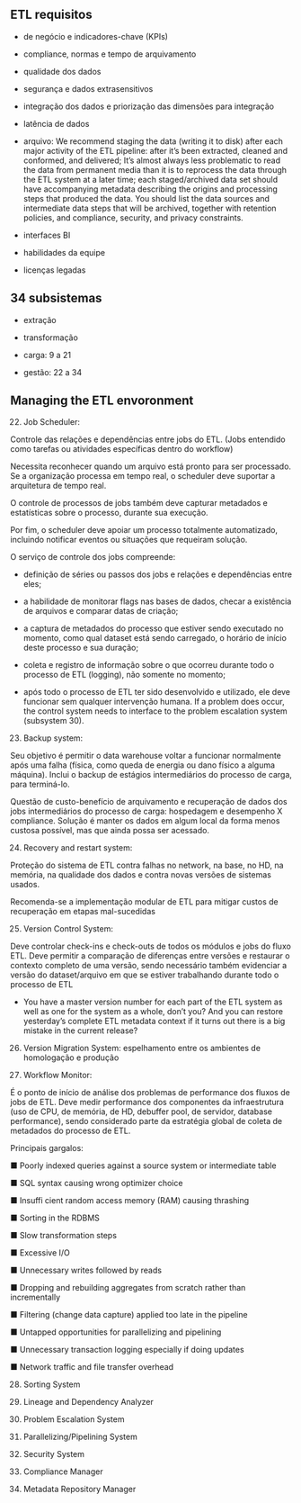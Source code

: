 ## ETL requisitos

* de negócio e indicadores-chave (KPIs)

* compliance, normas e tempo de arquivamento

* qualidade dos dados

* segurança e dados extrasensitivos

* integração dos dados e priorização das dimensões para integração

* latência de dados

* arquivo: We recommend staging the data (writing it to disk) after each major activity of the ETL pipeline: after it’s been extracted, cleaned and conformed, and delivered; It’s almost always less problematic to read the data from permanent media than it is to reprocess the data through the ETL system at a later time; each staged/archived data set should have accompanying
metadata describing the origins and processing steps that produced the data. You should list the data sources and intermediate data steps that will be archived, together with retention policies, and compliance, security, and privacy
constraints.

* interfaces BI

* habilidades da equipe

* licenças legadas

## 34 subsistemas 

* extração

* transformação

* carga: 9 a 21

* gestão: 22 a 34

## Managing the ETL envoronment

22. Job Scheduler: 

Controle das relações e dependências entre jobs do ETL. (Jobs entendido como tarefas ou atividades específicas dentro do workflow)

Necessita reconhecer quando um arquivo está pronto para ser processado. Se a organização processa em tempo real, o scheduler deve suportar a arquitetura de tempo real. 

O controle de processos de jobs também deve capturar metadados e estatísticas sobre o processo, durante sua execução. 

Por fim, o scheduler deve apoiar um processo totalmente automatizado, incluindo notificar eventos ou situações que requeiram solução. 

O serviço de controle dos jobs compreende: 

- definição de séries ou passos dos jobs e relações e dependências entre eles; 

- a habilidade de monitorar flags nas bases de dados, checar a existência de arquivos e comparar datas de criação; 

- a captura de metadados do processo que estiver sendo executado no momento, como qual dataset está sendo carregado, o horário de início deste processo e sua duração;

- coleta e registro de informação sobre o que ocorreu durante todo o processo de ETL (logging), não somente no momento;

- após todo o processo de ETL ter sido desenvolvido e utilizado, ele deve funcionar sem qualquer intervenção humana. If a problem does occur, the control system needs to interface to the problem escalation system (subsystem 30).


23. Backup system: 

Seu objetivo é permitir o data warehouse voltar a funcionar normalmente após uma falha (física, como queda de energia ou dano físico a alguma máquina). Inclui o backup de estágios intermediários do processo de carga, para terminá-lo. 

Questão de custo-benefício de arquivamento e recuperação de dados dos jobs intermediários do processo de carga: hospedagem e desempenho X compliance. Solução é manter os dados em algum local da forma menos custosa possível, mas que ainda possa ser acessado.


24. Recovery and restart system: 

Proteção do sistema de ETL contra falhas no network, na base, no HD, na memória, na qualidade dos dados e contra novas versões de sistemas usados. 

Recomenda-se a implementação modular de ETL para mitigar custos de recuperação em etapas mal-sucedidas

25. Version Control System: 

Deve controlar check-ins e check-outs de todos os módulos e jobs do fluxo ETL. Deve permitir a comparação de diferenças entre versões e restaurar o contexto completo de uma versão, sendo necessário também evidenciar a versão do dataset/arquivo em que se estiver trabalhando durante todo o processo de ETL

- You have a master version number for each part of the ETL system as well as one for the system as a whole, don’t you? And you can restore yesterday’s complete ETL metadata context if it turns out there is a big mistake in the current release?

26. Version Migration System: espelhamento entre os ambientes de homologação e produção

27. Workflow Monitor: 

É o ponto de início de análise dos problemas de performance dos fluxos de jobs de ETL. Deve medir performance dos componentes da infraestrutura (uso de CPU, de memória, de HD, debuffer pool, de servidor, database performance), sendo considerado parte da estratégia global de coleta de metadados do processo de ETL. 

Principais gargalos:

■ Poorly indexed queries against a source system or intermediate table

■ SQL syntax causing wrong optimizer choice

■ Insuffi cient random access memory (RAM) causing thrashing

■ Sorting in the RDBMS

■ Slow transformation steps

■ Excessive I/O

■ Unnecessary writes followed by reads

■ Dropping and rebuilding aggregates from scratch rather than incrementally

■ Filtering (change data capture) applied too late in the pipeline

■ Untapped opportunities for parallelizing and pipelining

■ Unnecessary transaction logging especially if doing updates

■ Network traffic and file transfer overhead 

28. Sorting System

29. Lineage and Dependency Analyzer

30. Problem Escalation System

31. Parallelizing/Pipelining System

32. Security System

33. Compliance Manager

34. Metadata Repository Manager







